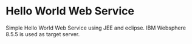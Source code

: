 # Hello World Web Service

Simple Hello World Web Service using JEE and eclipse. IBM Websphere 8.5.5 is used as target server.
